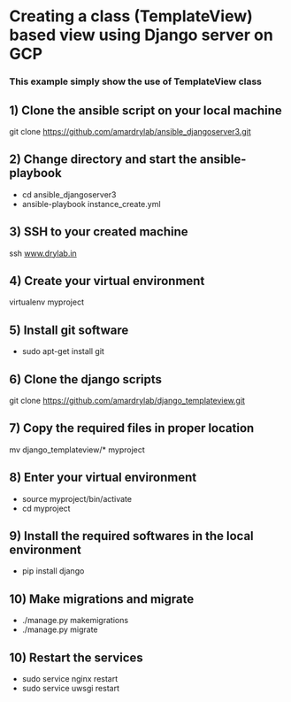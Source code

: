 # Creating a class (TemplateView) based view  using Django server on GCP

### This example simply show the use of TemplateView class

## 1) Clone the ansible script on your local machine

git clone https://github.com/amardrylab/ansible_djangoserver3.git

## 2) Change directory and start the ansible-playbook

- cd ansible_djangoserver3
- ansible-playbook instance_create.yml

## 3) SSH to your created machine

ssh www.drylab.in

## 4) Create your virtual environment

virtualenv myproject

## 5) Install git software

- sudo apt-get install git

## 6) Clone the django scripts

 git clone https://github.com/amardrylab/django_templateview.git


## 7) Copy the required files in proper location

mv django_templateview/*  myproject

## 8) Enter your virtual environment

- source myproject/bin/activate
- cd myproject

## 9) Install the required softwares in the local environment

- pip install django

## 10) Make migrations and migrate

- ./manage.py makemigrations
- ./manage.py migrate

## 10) Restart the services

- sudo service nginx restart
- sudo service uwsgi restart
